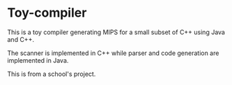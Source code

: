 Toy-compiler
============

This is a toy compiler generating MIPS for a small subset of C++ using Java and C++.

The scanner is implemented in C++ while parser and code generation are implemented in Java.

This is from a school's project.
